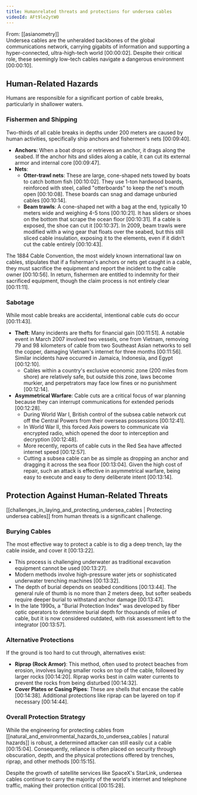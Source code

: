 ```yaml
---
title: Humanrelated threats and protections for undersea cables
videoId: AFt9le2ytW0
---
```


From: [[asianometry]] <br/> 
Undersea cables are the unheralded backbones of the global communications network, carrying gigabits of information and supporting a hyper-connected, ultra-high-tech world [00:00:02]. Despite their critical role, these seemingly low-tech cables navigate a dangerous environment [00:00:10].

## Human-Related Hazards
Humans are responsible for a significant portion of cable breaks, particularly in shallower waters.

### Fishermen and Shipping
Two-thirds of all cable breaks in depths under 200 meters are caused by human activities, specifically ship anchors and fishermen's nets [00:09:40].

*   **Anchors**: When a boat drops or retrieves an anchor, it drags along the seabed. If the anchor hits and slides along a cable, it can cut its external armor and internal core [00:09:47].
*   **Nets**:
    *   **Otter-trawl nets**: These are large, cone-shaped nets towed by boats to catch bottom fish [00:10:02]. They use 1-ton hardwood boards, reinforced with steel, called "otterboards" to keep the net's mouth open [00:10:08]. These boards can snag and damage unburied cables [00:10:14].
    *   **Beam trawls**: A cone-shaped net with a bag at the end, typically 10 meters wide and weighing 4-5 tons [00:10:21]. It has sliders or shoes on the bottom that scrape the ocean floor [00:10:31]. If a cable is exposed, the shoe can cut it [00:10:37]. In 2009, beam trawls were modified with a wing gear that floats over the seabed, but this still sliced cable insulation, exposing it to the elements, even if it didn't cut the cable entirely [00:10:43].

The 1884 Cable Convention, the most widely known international law on cables, stipulates that if a fisherman's anchors or nets get caught in a cable, they must sacrifice the equipment and report the incident to the cable owner [00:10:56]. In return, fishermen are entitled to indemnity for their sacrificed equipment, though the claim process is not entirely clear [00:11:11].

### Sabotage
While most cable breaks are accidental, intentional cable cuts do occur [00:11:43].

*   **Theft**: Many incidents are thefts for financial gain [00:11:51]. A notable event in March 2007 involved two vessels, one from Vietnam, removing 79 and 98 kilometers of cable from two Southeast Asian networks to sell the copper, damaging Vietnam's internet for three months [00:11:56]. Similar incidents have occurred in Jamaica, Indonesia, and Egypt [00:12:10].
    *   Cables within a country's exclusive economic zone (200 miles from shore) are relatively safe, but outside this zone, laws become murkier, and perpetrators may face low fines or no punishment [00:12:14].
*   **Asymmetrical Warfare**: Cable cuts are a critical focus of war planning because they can interrupt communications for extended periods [00:12:28].
    *   During World War I, British control of the subsea cable network cut off the Central Powers from their overseas possessions [00:12:41].
    *   In World War II, this forced Axis powers to communicate via encrypted radio, which opened the door to interception and decryption [00:12:48].
    *   More recently, reports of cable cuts in the Red Sea have affected internet speed [00:12:57].
    *   Cutting a subsea cable can be as simple as dropping an anchor and dragging it across the sea floor [00:13:04]. Given the high cost of repair, such an attack is effective in asymmetrical warfare, being easy to execute and easy to deny deliberate intent [00:13:14].

## Protection Against Human-Related Threats
[[challenges_in_laying_and_protecting_undersea_cables | Protecting undersea cables]] from human threats is a significant challenge.

### Burying Cables
The most effective way to protect a cable is to dig a deep trench, lay the cable inside, and cover it [00:13:22].
*   This process is challenging underwater as traditional excavation equipment cannot be used [00:13:27].
*   Modern methods involve high-pressure water jets or sophisticated underwater trenching machines [00:13:32].
*   The depth of burial depends on seabed conditions [00:13:44]. The general rule of thumb is no more than 2 meters deep, but softer seabeds require deeper burial to withstand anchor damage [00:13:47].
*   In the late 1990s, a "Burial Protection Index" was developed by fiber optic operators to determine burial depth for thousands of miles of cable, but it is now considered outdated, with risk assessment left to the integrator [00:13:57].

### Alternative Protections
If the ground is too hard to cut through, alternatives exist:
*   **Riprap (Rock Armor)**: This method, often used to protect beaches from erosion, involves laying smaller rocks on top of the cable, followed by larger rocks [00:14:20]. Riprap works best in calm water currents to prevent the rocks from being disturbed [00:14:32].
*   **Cover Plates or Casing Pipes**: These are shells that encase the cable [00:14:38]. Additional protections like riprap can be layered on top if necessary [00:14:44].

### Overall Protection Strategy
While the engineering for protecting cables from [[natural_and_environmental_hazards_to_undersea_cables | natural hazards]] is robust, a determined attacker can still easily cut a cable [00:15:04]. Consequently, reliance is often placed on security through obscuration, depth, and the physical protections offered by trenches, riprap, and other methods [00:15:15].

Despite the growth of satellite services like SpaceX's StarLink, undersea cables continue to carry the majority of the world's internet and telephone traffic, making their protection critical [00:15:28].